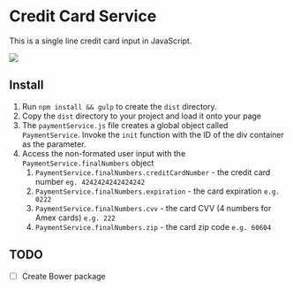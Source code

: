 # Credit Card Service

This is a single line credit card input in JavaScript.

![](http://i.giphy.com/xTiN0xoImsG8TSx6XC.gif)

## Install
1. Run `npm install && gulp` to create the `dist` directory.
1. Copy the `dist` directory to your project and load it onto your page
1. The `paymentService.js` file creates a global object called `PaymentService`. Invoke the `init` function with the ID of the div container as the parameter.
1. Access the non-formated user input with the `PaymentService.finalNumbers` object
	1. `PaymentService.finalNumbers.creditCardNumber` - the credit card number `eg. 4242424242424242`
	1. `PaymentService.finalNumbers.expiration` - the card expiration `e.g. 0222`
	1. `PaymentService.finalNumbers.cvv` - the card CVV (4 numbers for Amex cards) `e.g. 222`
	1. `PaymentService.finalNumbers.zip` - the card zip code `e.g. 60604`

## TODO
- [ ] Create Bower package
